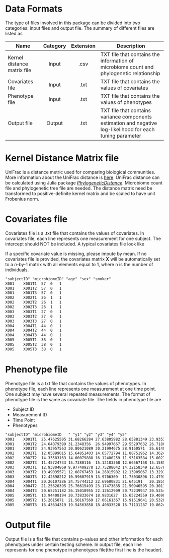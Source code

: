 # Data Formats

The type of files involved in this package can be divided into two categories: input files and output file. The summary of different files are listed as

| Name       | Category           | Extension  | Description |
| ------------- |:-------------:|:-----:|-------------|
| Kernel distance matrix file      | Input | .csv | TXT file that contains the information of microbiome count and phylogenetic relationship|
| Covariates file      | Input      |  .txt | TXT file that contains the values of covariates|
| Phenotype file | Input     |    .txt | TXT file that contains the values of phenotypes |
| Output file | Output     |    .txt | TXT file that contains variance components estimation and negative log-likelihood for each tuning parameter

# Kernel Distance Matrix file

UniFrac is a distance metric used for comparing biological communities. More information about the UniFrac distance is [here](https://en.wikipedia.org/wiki/UniFrac). UniFrac distance can be calculated using Julia package [_PhylogeneticDistance_](https://github.com/JingZhai63/PhylogeneticDistance.jl). Microbiome count file and phylogenetic tree file are needed. The distance matrix need be transformed to positive-definite kernel matrix and be scaled to have unit Frobenius norm. 

# Covariates file

Covariates file is a .txt file that contains the values of covariates. In covariates file, each line represents one measurement for one subject. The intercept should NOT be included. A typical covariates file look like

If a specific covariate value is missing, please impute by mean.  If no covariates file is provided, the covariates matrix **X** will be automatically set to a _n_-by-1 matrix with all elements equal to 1, where n is the number of individuals.

```txt
"subjectID" "microbiomeID" "age" "sex" "smoker"
X001	X001T1	57	0	1
X001	X001T2	57	0	1
X001	X001T3	57	0	1
X002	X002T1	26	1	1
X002	X002T2	26	1	1
X002	X002T3	26	1	1
X003	X003T1	27	0	1
X003	X003T2	27	0	1
X003	X003T3	27	0	1
X004	X004T1	44	0	1
X004	X004T2	44	0	1
X004	X004T3	44	0	1
X005	X005T1	38	0	1
X005	X005T2	38	0	1
X005	X005T3	38	0	1
```

# Phenotype file 

Phenotype file is a txt file that contains the values of phenotypes. In phenotype file, each line represents one measurement at one time point. One subject may have several repeated measurements. The format of phenotype file is the same as covariate file. The fields in phenotype file are

* Subject ID
* Measurement ID
* Time Point
* Phenotypes

```txt
"subjectID" "microbiomeID	" "y1" "y2" "y3" "y4" "y5"
X001	X001T1	25.47625505	31.68266284	27.63805982	28.65881349	23.93537075
X001	X001T2	24.64079399	31.2348356	26.94997667	29.55297632	26.71868439
X001	X001T3	24.93957563	30.80621089	30.21994675	28.9160571	26.61401479
X002	X002T1	12.05899015	15.64851403	14.65772794	11.88751962	14.36242423
X002	X002T2	14.33583163	14.00079888	16.12400259	11.93163584	15.0027127
X002	X002T3	11.45724733	15.7380116	15.12183368	12.66567158	15.15858036
X003	X003T1	12.93804869	9.977409278	13.75288042	14.32158349	12.65765104
X003	X003T2	10.49035571	12.08767453	14.26815982	12.13905067	13.3291567
X003	X003T3	12.42898212	10.59607919	13.9706309	11.73030896	12.47932868
X004	X004T1	20.26107286	24.75744212	22.69600831	21.645191	20.18550653
X004	X004T2	21.25620395	25.76615493	23.17473835	21.50946595	20.30114608
X004	X004T3	20.65251182	26.15018955	22.12612909	20.72239947	20.5354966
X005	X005T1	13.94408194	20.73833674	18.9831627	15.65224559	19.46986625
X005	X005T2	15.2615871	21.50167569	17.06161367	15.91519641	20.53206818
X005	X005T3	16.43634319	19.54563858	18.40833528	16.71131287	19.86249035
```

# Output file

Output file is a flat file that contains p-values and other information for each phenotypes under certain testing scheme. In output file, each line represents for one phenotype in phenotypes file(the first line is the header).
